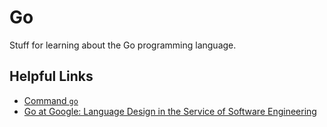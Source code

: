 # Go
Stuff for learning about the Go programming language.

## Helpful Links
- [Command `go`](https://golang.org/cmd/go/)
- [Go at Google: Language Design in the Service of Software Engineering](https://talks.golang.org/2012/splash.article)
